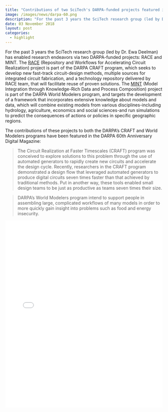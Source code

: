 ```yaml
---
title: "Contributions of two SciTech's DARPA-funded projects featured in the DARPA 60th Anniversary Digital Magazine"
image: /images/news/darpa-60.png
description: "For the past 3 years the SciTech research group (led by Dr. Ewa Deelman) has enabled research endeavors via two DARPA-funded projects: RACE and MINT. The RACE (Repository and Workflows for Accelerating Circuit Realization) project is part of the DARPA CRAFT program"
date: 03 November 2018
layout: post
categories:
  - highlight
---
```


For the past 3 years the SciTech research group (led by Dr. Ewa Deelman) has enabled 
research endeavors via two DARPA-funded projects: RACE and MINT. 
The [RACE](http://race.crc.nd.edu/) (Repository and Workflows for Accelerating Circuit 
Realization) project is part of the DARPA CRAFT program, which seeks to develop new 
fast-track circuit-design methods, multiple sources for integrated circuit fabrication, 
and a technology repository delivered by RACE team, that will facilitate reuse of proven 
solutions. The [MINT](http://mint-project.info/) (Model Integration through Knowledge-Rich 
Data and Process Composition) project is part of the DARPA World Modelers program, and 
targets the development of a framework that incorporates extensive knowledge about models 
and data, which will combine existing models from various disciplines-including hydrology, 
agriculture, economics and social sciences-and run simulations to predict the consequences 
of actions or policies in specific geographic regions.

The contributions of these projects to both the DARPA’s CRAFT and World Modelers programs have been featured in the DARPA 60th Anniversary Digital Magazine:

> The Circuit Realization at Faster Timescales (CRAFT) program was conceived to explore solutions to this problem through the use of automated generators to rapidly create new circuits and accelerate the design cycle. Recently, researchers in the CRAFT program demonstrated a design flow that leveraged automated generators to produce digital circuits seven times faster than that achieved by traditional methods. Put in another way, these tools enabled small design teams to be just as productive as teams seven times their size.

> DARPA’s World Modelers program intend to support people in assembling large, complicated workflows of many models in order to more quickly gain insight into problems such as food and energy insecurity.

<iframe style="width: 100%; height: 600px;" src="//e.issuu.com/embed.html#23813436/64326881" frameborder="0" allowfullscreen="allowfullscreen"></iframe>
